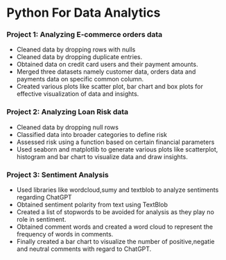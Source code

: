 # Python For Data Analytics

### Project 1: Analyzing E-commerce orders data
- Cleaned data by dropping rows with nulls
- Cleaned data by dropping duplicate entries.
- Obtained data on credit card users and their payment amounts.
- Merged three datasets namely customer data, orders data and payments data on specific common column.
- Created various plots like scatter plot, bar chart and box plots for effective visualization of data and insights.

### Project 2: Analyzing Loan Risk data
- Cleaned data by dropping null rows
- Classified data into broader categories to define risk
- Assessed risk using a function based on certain financial parameters
- Used seaborn and matplotlib to generate various plots like scatterplot, histogram and bar chart to visualize data and draw insights.
### Project 3: Sentiment Analysis
- Used libraries like wordcloud,sumy and textblob to analyze sentiments regarding ChatGPT
- Obtained sentiment polarity from text using TextBlob
- Created a list of stopwords to be avoided for analysis as they play no role in sentiment.
- Obtained comment words and created a word cloud to represent the frequency of words in comments.
- Finally created a bar chart to visualize the number of positive,negatie and neutral comments with regard to ChatGPT.
